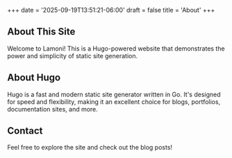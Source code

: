 +++
date = '2025-09-19T13:51:21-06:00'
draft = false
title = 'About'
+++

## About This Site

Welcome to Lamoni! This is a Hugo-powered website that demonstrates the power and simplicity of static site generation.

## About Hugo

Hugo is a fast and modern static site generator written in Go. It's designed for speed and flexibility, making it an excellent choice for blogs, portfolios, documentation sites, and more.

## Contact

Feel free to explore the site and check out the blog posts!
